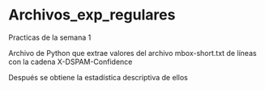 # Archivos_exp_regulares
Practicas de la semana 1

Archivo de Python que extrae valores del archivo mbox-short.txt de líneas con la cadena X-DSPAM-Confidence

Después se obtiene la estadística descriptiva de ellos
